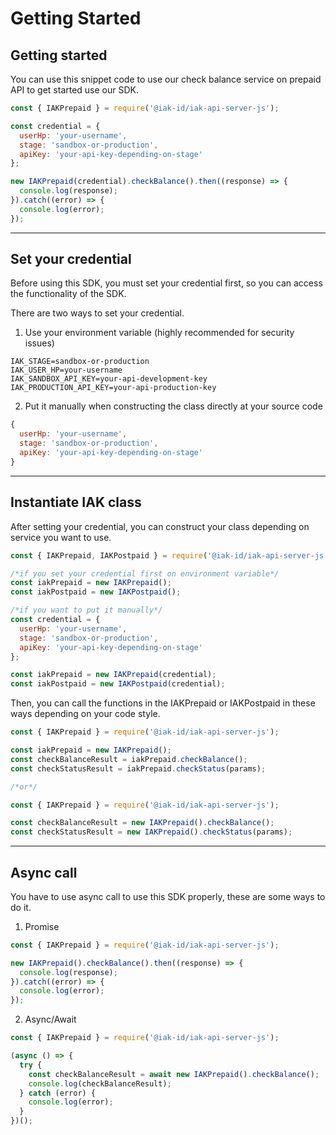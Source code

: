 # Getting Started

## Getting started

You can use this snippet code to use our check balance service on prepaid API to get started use our SDK.

```js
const { IAKPrepaid } = require('@iak-id/iak-api-server-js');

const credential = {
  userHp: 'your-username',
  stage: 'sandbox-or-production',
  apiKey: 'your-api-key-depending-on-stage'
};

new IAKPrepaid(credential).checkBalance().then((response) => {
  console.log(response);
}).catch((error) => {
  console.log(error);
});
```

---

## Set your credential

Before using this SDK, you must set your credential first, so you can access the functionality of the SDK.

There are two ways to set your credential.

1. Use your environment variable (highly recommended for security issues)
```
IAK_STAGE=sandbox-or-production
IAK_USER_HP=your-username
IAK_SANDBOX_API_KEY=your-api-development-key
IAK_PRODUCTION_API_KEY=your-api-production-key
```

2. Put it manually when constructing the class directly at your source code
```js
{
  userHp: 'your-username',
  stage: 'sandbox-or-production',
  apiKey: 'your-api-key-depending-on-stage'
}
```

---

## Instantiate IAK class

After setting your credential, you can construct your class depending on service you want to use.
```js
const { IAKPrepaid, IAKPostpaid } = require('@iak-id/iak-api-server-js');

/*if you set your credential first on environment variable*/
const iakPrepaid = new IAKPrepaid();
const iakPostpaid = new IAKPostpaid();

/*if you want to put it manually*/
const credential = {
  userHp: 'your-username',
  stage: 'sandbox-or-production',
  apiKey: 'your-api-key-depending-on-stage'
};

const iakPrepaid = new IAKPrepaid(credential);
const iakPostpaid = new IAKPostpaid(credential);
```

Then, you can call the functions in the IAKPrepaid or IAKPostpaid in these ways depending on your code style.

```js
const { IAKPrepaid } = require('@iak-id/iak-api-server-js');

const iakPrepaid = new IAKPrepaid();
const checkBalanceResult = iakPrepaid.checkBalance();
const checkStatusResult = iakPrepaid.checkStatus(params);

/*or*/

const { IAKPrepaid } = require('@iak-id/iak-api-server-js');

const checkBalanceResult = new IAKPrepaid().checkBalance();
const checkStatusResult = new IAKPrepaid().checkStatus(params);
```

---

## Async call

You have to use async call to use this SDK properly, these are some ways to do it.

1. Promise
```js
const { IAKPrepaid } = require('@iak-id/iak-api-server-js');

new IAKPrepaid().checkBalance().then((response) => {
  console.log(response);
}).catch((error) => {
  console.log(error);
});
```  

2. Async/Await

```js
const { IAKPrepaid } = require('@iak-id/iak-api-server-js');

(async () => {
  try {
    const checkBalanceResult = await new IAKPrepaid().checkBalance();
    console.log(checkBalanceResult);
  } catch (error) {
    console.log(error);
  }
})();
```